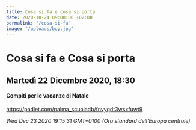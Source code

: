 ```yaml
---
title: Cosa si fa e cosa si porta
date: 2020-10-24 09:08:00 +02:00
permalink: "/cosa-si-fa"
image: "/uploads/boy.jpg"
---
```


# Cosa si fa e Cosa si porta
## Martedì 22 Dicembre 2020, 18:30
#### Compiti per le vacanze di Natale
<a href="https://padlet.com/palma_scuoladb/fnvyqdt3wsxfuwt9" id="ow730" __is_owner="true">https://padlet.com/palma_scuoladb/fnvyqdt3wsxfuwt9</a>  

_Wed Dec 23 2020 19:15:31 GMT+0100 (Ora standard dell’Europa centrale)_